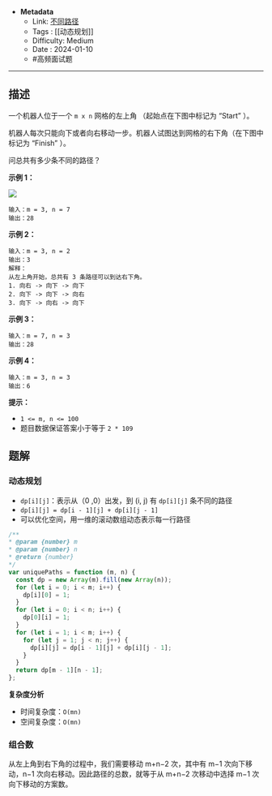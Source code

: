 - **Metadata**
	- Link: [不同路径](https://leetcode.cn/problems/unique-paths/description/ "https://leetcode.cn/problems/unique-paths/description/")
	- Tags : [[动态规划]]
	- Difficulty: Medium
	- Date : 2024-01-10
	- #高频面试题
---

## 描述

一个机器人位于一个 `m x n` 网格的左上角 （起始点在下图中标记为 “Start” ）。

机器人每次只能向下或者向右移动一步。机器人试图达到网格的右下角（在下图中标记为 “Finish” ）。

问总共有多少条不同的路径？

**示例 1：**

![](https://pic.leetcode.cn/1697422740-adxmsI-image.png)

```
输入：m = 3, n = 7
输出：28
```

**示例 2：**

```
输入：m = 3, n = 2
输出：3
解释：
从左上角开始，总共有 3 条路径可以到达右下角。
1. 向右 -> 向下 -> 向下
2. 向下 -> 向下 -> 向右
3. 向下 -> 向右 -> 向下
```

**示例 3：**

```
输入：m = 7, n = 3
输出：28
```

**示例 4：**

```
输入：m = 3, n = 3
输出：6
```

**提示：**

- `1 <= m, n <= 100`
- 题目数据保证答案小于等于 `2 * 109`

## 题解

### 动态规划

- `dp[i][j]`：表示从（0 ,0）出发，到 (i, j) 有 `dp[i][j]` 条不同的路径
- `dp[i][j] = dp[i - 1][j] + dp[i][j - 1]`
- 可以优化空间，用一维的滚动数组动态表示每一行路径

```js
/**
* @param {number} m
* @param {number} n
* @return {number}
*/
var uniquePaths = function (m, n) {
  const dp = new Array(m).fill(new Array(n));
  for (let i = 0; i < m; i++) {
    dp[i][0] = 1;
  }
  for (let i = 0; i < n; i++) {
    dp[0][i] = 1;
  }
  for (let i = 1; i < m; i++) {
    for (let j = 1; j < n; j++) {
      dp[i][j] = dp[i - 1][j] + dp[i][j - 1];
    }
  }
  return dp[m - 1][n - 1];
};
```

**复杂度分析**

- 时间复杂度：`O(mn)`
- 空间复杂度：`O(mn)`

### 组合数

从左上角到右下角的过程中，我们需要移动 m+n−2 次，其中有 m−1 次向下移动，n−1 次向右移动。因此路径的总数，就等于从 m+n−2 次移动中选择 m−1 次向下移动的方案数。
